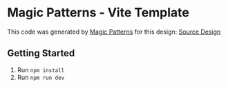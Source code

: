 # Magic Patterns - Vite Template

This code was generated by [Magic Patterns](https://magicpatterns.com) for this design: [Source Design](https://magicpatterns.com/c/xw6cabv5mcsdfx3tm59wnz)

## Getting Started

1. Run `npm install`
2. Run `npm run dev`
